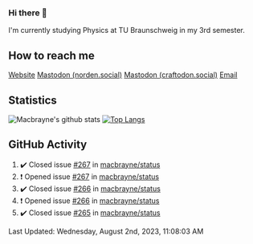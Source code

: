 ### Hi there 👋
I'm currently studying Physics at TU Braunschweig in my 3rd semester.

## How to reach me
[Website](https://florentin-schleuss.de)
<a rel="me" href="https://norden.social/@florentin">Mastodon (norden.social)</a>
<a rel="me" href="https://craftodon.social/@frodolon">Mastodon (craftodon.social)</a>
[Email](mailto:hello@macbrayne.de)

## Statistics
![Macbrayne's github stats](https://github-readme-stats.vercel.app/api?username=macbrayne&count_private=true&show_icons=true&hide_rank=true&custom_title=macbrayne's%20GitHub%20Stats)
[![Top Langs](https://github-readme-stats.vercel.app/api/top-langs/?username=macbrayne&exclude_repo=liftron&layout=compact)](https://github.com/anuraghazra/github-readme-stats)
## GitHub Activity

<!--RECENT_ACTIVITY:start-->
1. ✔️ Closed issue [#267](https://github.com/macbrayne/status/issues/267) in [macbrayne/status](https://github.com/macbrayne/status)
2. ❗️ Opened issue [#267](https://github.com/macbrayne/status/issues/267) in [macbrayne/status](https://github.com/macbrayne/status)
3. ✔️ Closed issue [#266](https://github.com/macbrayne/status/issues/266) in [macbrayne/status](https://github.com/macbrayne/status)
4. ❗️ Opened issue [#266](https://github.com/macbrayne/status/issues/266) in [macbrayne/status](https://github.com/macbrayne/status)
5. ✔️ Closed issue [#265](https://github.com/macbrayne/status/issues/265) in [macbrayne/status](https://github.com/macbrayne/status)
<!--RECENT_ACTIVITY:end-->

<!--RECENT_ACTIVITY:last_update-->
Last Updated: Wednesday, August 2nd, 2023, 11:08:03 AM
<!--RECENT_ACTIVITY:last_update_end-->


<!--
**macbrayne/macbrayne** is a ✨ _special_ ✨ repository because its `README.md` (this file) appears on your GitHub profile.

Here are some ideas to get you started:

- 🔭 I’m currently working on ...
- 🌱 I’m currently learning ...
- 👯 I’m looking to collaborate on ...
- 🤔 I’m looking for help with ...
- 💬 Ask me about ...
- 📫 How to reach me: ...
- 😄 Pronouns: ...
- ⚡ Fun fact: ...
-->

